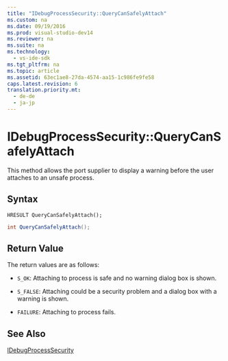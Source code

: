 ```yaml
---
title: "IDebugProcessSecurity::QueryCanSafelyAttach"
ms.custom: na
ms.date: 09/19/2016
ms.prod: visual-studio-dev14
ms.reviewer: na
ms.suite: na
ms.technology: 
  - vs-ide-sdk
ms.tgt_pltfrm: na
ms.topic: article
ms.assetid: 63ec1ae8-27da-4574-aa15-1c986fe9fe58
caps.latest.revision: 6
translation.priority.mt: 
  - de-de
  - ja-jp
---
```

# IDebugProcessSecurity::QueryCanSafelyAttach
This method allows the port supplier to display a warning before the user attaches to an unsafe process.  
  
## Syntax  
  
```cpp#  
HRESULT QueryCanSafelyAttach();  
```  
  
```c#  
int QueryCanSafelyAttach();  
```  
  
## Return Value  
 The return values are as follows:  
  
-   `S_OK`: Attaching to process is safe and no warning dialog box is shown.  
  
-   `S_FALSE`: Attaching could be a security problem and a dialog box with a warning is shown.  
  
-   `FAILURE`: Attaching to process fails.  
  
## See Also  
 [IDebugProcessSecurity](../vs140/IDebugProcessSecurity.md)
